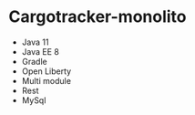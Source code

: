 # Cargotracker-monolito
* Java 11
* Java EE 8
* Gradle
* Open Liberty
* Multi module
* Rest
* MySql
